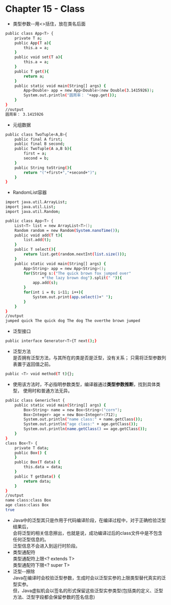 # Chapter 15 - Class
* 类型参数--用<>括住，放在类名后面
```sh 
public class App<T> {
	private T a;
	public App(T a){
		this.a = a;
	}
	public void set(T a){
		this.a = a;
	}
	public T get(){
		return a;
	}
	public static void main(String[] args) {
		App<Double> app = new App<Double>(new Double(3.1415926));
		System.out.println("圆周率： "+app.get());
	}
}
//output
圆周率： 3.1415926
```
* 元组数据  
```sh 
public class TwoTuple<A,B>{
	public final A first;
	public final B second;
	public TwoTuple(A a,B b){
		first = a;
		second = b;
	}
	public String toString(){
		return "("+first+","+second+")";
	}
}
```
* RandomList容器  
```sh 
import java.util.ArrayList;
import java.util.List;
import java.util.Random;

public class App<T> {
	List<T> list = new ArrayList<T>();
	Random random = new Random(System.nanoTime());
	public void add(T t){
		list.add(t);
	}
	public T select(){
		return list.get(random.nextInt(list.size()));
	}
	public static void main(String[] args) {
		App<String> app = new App<String>();
		for(String s:("The quick brown fox jumped over"
				+"the lazy brown dog").split(" ")){
			app.add(s);
		}
		for(int i = 0; i<11; i++){
			System.out.print(app.select()+" ");
		}
	}
}
//output  
jumped quick The quick dog The dog The overthe brown jumped 
```
* 泛型接口 
```sh 
public interface Generator<T>{T next();}
```
* 泛型方法  
是否拥有泛型方法，与其所在的类是否是泛型，没有关系；
只需将泛型参数列表置于返回值之前。
```sh 
public <T> void method(T t){};
```
* 使用该方法时，不必指明参数类型，编译器通过**类型参数推断**，找到具体类型，
使用时和普通方法无异。  
```sh 
public class GenericTest {
    public static void main(String[] args) {
        Box<String> name = new Box<String>("corn");
        Box<Integer> age = new Box<Integer>(712);
        System.out.println("name class:" + name.getClass());      
        System.out.println("age class:" + age.getClass());        
        System.out.println(name.getClass() == age.getClass());    
    }
}
class Box<T> {
    private T data;
    public Box() {
    }
    public Box(T data) {
        this.data = data;
    }
    public T getData() {
        return data;
    }
}
//output
name class:class Box
age class:class Box
true
```  
* Java中的泛型其只是作用于代码编译阶段，在编译过程中，对于正确检验泛型结果后，  
会将泛型的相关信息擦出，也就是说，成功编译过后的class文件中是不包含任何泛型信息的。  
泛型信息不会进入到运行时阶段。  
* 类型通配符   
类型通配符上限<? extends T>  
类型通配符下限<? super T>  
* 泛型--擦除  
Java在编译时会校验泛型参数，生成时会以泛型实参的上限类型替代真实的泛型实参。   
但，Java虚拟机会以签名的形式保留这些泛型实参类型(包括类的定义、泛型方法、泛型字段都会保留参数的签名信息)   

